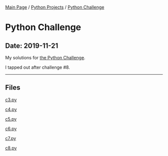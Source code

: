 [Main Page](/) / [Python Projects](/python) / [Python Challenge](/python/2019-11-16_Swarm)

# Python Challenge

## Date: 2019-11-21

My solutions for [the Python Challenge](http://www.pythonchallenge.com/).

I tapped out after challenge #8.

-----

## Files

[c3.py](c3.py)

[c4.py](c4.py)

[c5.py](c5.py)

[c6.py](c6.py)

[c7.py](c7.py)

[c8.py](c8.py)